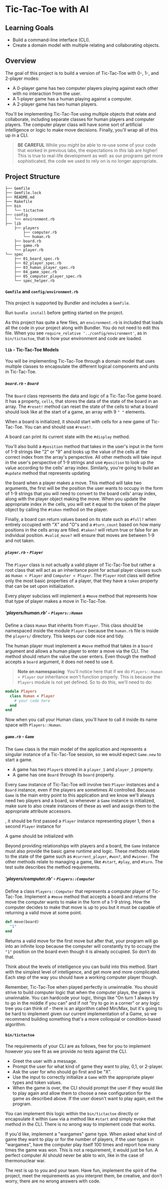 # Tic-Tac-Toe with AI

## Learning Goals

- Build a command-line interface (CLI).
- Create a domain model with multiple relating and collaborating objects.

## Overview

The goal of this project is to build a version of Tic-Tac-Toe with 0-, 1-, and
2-player modes:

- A 0-player game has two computer players playing against each other with no
  interaction from the user.
- A 1-player game has a human playing against a computer.
- A 2-player game has two human players.

You'll be implementing Tic-Tac-Toe using multiple objects that relate and
collaborate, including separate classes for human players and computer players.
The computer player class will have some sort of artificial intelligence or
logic to make move decisions. Finally, you'll wrap all of this up in a CLI.

> **BE CAREFUL** While you _might_ be able to re-use some of your code that
> worked in previous labs, the expectations in _this_ lab are higher! This is
> true to real-life development as well: as our programs get more sophisticated,
> the code we used to rely on is no longer appropriate.

## Project Structure

```text
├── Gemfile
├── Gemfile.lock
├── README.md
├── Rakefile
├── bin
│   └── tictactoe
├── config
│   └── environment.rb
├── lib
    ├── players
        ├── computer.rb
        └── human.rb
    ├── board.rb
    ├── game.rb
    └── player.rb
└── spec
    ├── 01_board_spec.rb
    ├── 02_player_spec.rb
    ├── 03_human_player_spec.rb
    ├── 04_game_spec.rb
    ├── 05_computer_player_spec.rb
    └── spec_helper.rb
```

#### `Gemfile` and `config/environment.rb`

This project is supported by Bundler and includes a `Gemfile`.

Run `bundle install` before getting started on the project.

As this project has quite a few files, an `environment.rb` is included that
loads all the code in your project along with Bundler. You do not need to edit
this file. When you see `require_relative '../config/environment'`, as in
`bin/tictactoe`, that is how your environment and code are loaded.

#### `lib` - Tic-Tac-Toe Models

You will be implementing Tic-Tac-Toe through a domain model that uses multiple
classes to encapsulate the different logical components and units in
Tic-Tac-Toe.

##### `board.rb` - `Board`

The `Board` class represents the data and logic of a Tic-Tac-Toe game board. It
has a property, `cells`, that stores the data of the state of the board in an
array. The `#reset!` method can reset the state of the cells to what a board
should look like at the start of a game, an array with 9 `" "` elements.

When a board is initialized, it should start with cells for a new game of
Tic-Tac-Toe. You can and should use `#reset!`.

A board can print its current state with the `#display` method.

You'll also build a `#position` method that takes in the user's input in the
form of 1-9 strings like "2" or "9" and looks up the value of the cells at the
correct index from the array's perspective. All other methods will take input in
the user's perspective of 1-9 strings and use `#position` to look up the value
according to the cells' array index. Similarly, you're going to build an
`#update` method that represents updating

the board when a player makes a move. This method will take two arguments, the
first will be the position the user wants to occupy in the form of 1-9 strings
that you will need to convert to the board cells' array index, along with the
player object making the move. When you update the appropriate index in the
cells, you will set it equal to the token of the player object by calling the
`#token` method on the player.

Finally, a board can return values based on its state such as `#full?` when
entirely occupied with "X" and "O"s and a `#turn_count` based on how many
positions in the cells array are filled. `#taken?` will return true or false for
an individual position. `#valid_move?` will ensure that moves are between 1-9
and not taken.

##### `player.rb` - `Player`

The `Player` class is not actually a valid player of Tic-Tac-Toe but rather a
root class that will act as an inheritance point for actual player classes such
as `Human < Player` and `Computer < Player`. The `Player` root class will define
only the most basic properties of a player, that they have a `token` property
that can be set upon initialization.

Every player subclass will implement a `#move` method that represents how that
type of player makes a move in Tic-Tac-Toe.

##### 'players/human.rb' - `Players::Human`

Define a class `Human` that inherits from `Player`. This class should be
namespaced inside the module `Players` because the `human.rb` file is inside the
`players/` directory. This keeps our code nice and tidy.

The human player must implement a `#move` method that takes in a `board`
argument and allows a human player to enter a move via the CLI. The method
should return the value the user enters. Even though the method accepts a
`board` argument, it does not need to use it.

> **Note on namespacing**: You'll notice here that if we do `Players::Human <
> Player` our inheritance won't function properly. This is because the `Players`
> module is not yet defined. So to do this, we'll need to do:

```ruby
module Players
  class Human < Player
    # your code here
  end
end
```

Now when you call your Human class, you'll have to call it inside its name space
with `Players::Human`.

##### `game.rb` - `Game`

The `Game` class is the main model of the application and represents a singular
instance of a Tic-Tac-Toe session, so we would expect `Game.new` to start a game.

- A game has two `Player`s stored in a `player_1` and `player_2` property.
- A game has one `Board` through its `board` property.

Every `Game` instance of Tic-Tac-Toe will involve two `Player` instances and a
`Board` instance, even if the players are sometimes AI controlled. Because
`Game` is the main entry point to this application and we know we'll always need
two players and a board, so whenever a `Game` instance is initialized, make sure
to also create instances of these as well and assign them to the appropriate
attribute accessors.

, it should be first passed a `Player`
instance representing player 1, then a second `Player` instance for 

A game should be initialized with 

Beyond providing relationships with players and a board, the `Game` instance
must also provide the basic game runtime and logic. These methods relate to the
state of the game such as `#current_player`, `#won?`, and `#winner`. The other
methods relate to managing a game, like `#start`, `#play`, and `#turn`. The test
suite describes the method requirements.

##### 'players/computer.rb' - `Players::Computer`

Define a class `Players::Computer` that represents a computer player of
Tic-Tac-Toe. Implement a `#move` method that accepts a board and returns the
move the computer wants to make in the form of a 1-9 string. How the computer
decides to make that move is up to you but it must be capable of returning a
valid move at some point.

```ruby
def move(board)
  "1"
end
```

Returns a valid move for the first move but after that, your program will go into
an infinite loop because the computer will constantly try to occupy the `"1"`
position on the board even though it is already occupied. So don't do that.

Think about the levels of intelligence you can build into this method. Start
with the simplest level of intelligence, and get more and more complicated. Each
step of the way you should have a working computer player though.

Remember, Tic-Tac-Toe when played perfectly is unwinnable. You should strive to
build computer logic that when the computer plays, the game is unwinnable. You
can hardcode your logic, things like "On turn 1 always try to go in the middle
if you can" and if not "try to go in a corner" or any logic tree you can think
of - there is an algorithm called Min/Max, but it's going to be hard to
implement given our current implementation of a Game, so we recommend building
something that's a more colloquial or condition-based algorithm.

#### `bin/tictactoe`

The requirements of your CLI are as follows, free for you to implement however
you see fit as we provide no tests against the CLI.

- Greet the user with a message.
- Prompt the user for what kind of game they want to play, 0,1, or 2-player.
- Ask the user for who should go first and be "X".
- Use the input to correctly initialize a `Game` with the appropriate player types and token values.
- When the game is over, the CLI should prompt the user if they would like to play again and allow them to choose a new configuration for the game as described above. If the user doesn't want to play again, exit the program.

You can implement this logic within the `bin/tictactoe` directly or encapsulate
it within `Game` via a method like `#start` and simply evoke that method in the
CLI. There is no wrong way to implement code that works.

If you'd like, implement a "wargames" game type. When asked what kind of game
they want to play or for the number of players, if the user types in "wargames",
have the computer play itself 100 times and report how many times the game was
won. This is not a requirement, it would just be fun. A perfect computer AI
should never be able to win, like in the case of thermonuclear war.

The rest is up to you and your team. Have fun, implement the spirit of the
project, meet the requirements as you interpret them, be creative, and don't
worry, there are no wrong answers with code.
